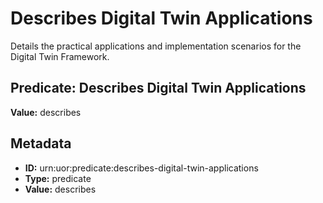 # Describes Digital Twin Applications

Details the practical applications and implementation scenarios for the Digital Twin Framework.

## Predicate: Describes Digital Twin Applications

**Value:** describes

## Metadata

- **ID:** urn:uor:predicate:describes-digital-twin-applications
- **Type:** predicate
- **Value:** describes
